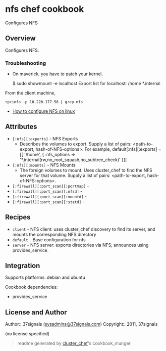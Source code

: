 # nfs chef cookbook

Configures NFS

## Overview

Configures NFS.

### Troubleshooting


* On maverick, you have to patch your kernel.

    $ sudo showmount -e localhost
    Export list for localhost:
    /home *.internal


From the client machine, 

    rpcinfo -p 10.220.177.58 | grep nfs

* [How to configure NFS on linux](http://how-to.linuxcareer.com/how-to-configure-nfs-on-linux)

## Attributes

* `[:nfs][:exports]`                  - NFS Exports
  - Describes the volumes to export. Supply a list of pairs: <path-to-export, hash-of-NFS-options>. For example, 
     default[:nfs][:exports] = [[ '/home', { :nfs_options => '*.internal(rw,no_root_squash,no_subtree_check)' }]]
* `[:nfs][:mounts]`                   - NFS Mounts
  - The foreign volumes to mount. Uses cluster_chef to find the NFS server for that volume. Supply a list of pairs: <path-to-export, hash-of-NFS-options>.
* `[:firewall][:port_scan][:portmap]` - 
* `[:firewall][:port_scan][:nfsd]`    - 
* `[:firewall][:port_scan][:mountd]`  - 
* `[:firewall][:port_scan][:statd]`   - 

## Recipes 

* `client`                   - NFS client: uses cluster_chef discovery to find its server, and mounts the corresponding NFS directory
* `default`                  - Base configuration for nfs
* `server`                   - NFS server: exports directories via NFS; announces using provides_service.
## Integration

Supports platforms: debian and ubuntu

Cookbook dependencies:
* provides_service


## License and Author

Author::                37signals (<sysadmins@37signals.com>)
Copyright::             2011, 37signals

(no license specified)

> readme generated by [cluster_chef](http://github.com/infochimps/cluster_chef)'s cookbook_munger
